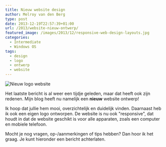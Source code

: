 ```yaml
---
title: Nieuw website design
author: Melroy van den Berg
type: post
date: 2013-12-19T22:57:39+01:00
url: /2013/website-nieuw-ontwerp/
featured_image: /images/2013/12/responsive-web-design-layouts.jpg
categories:
  - Intermediate
  - Windows OS
tags:
  - design
  - logo
  - ontwerp
  - website
---
```


![Nieuw logo website](/images/2013/12/logo_website.png)

Het laatste bericht is al weer een tijdje geleden, maar dat heeft ook zijn redenen. Mijn blog heeft nu namelijk een **nieuw** website ontwerp!

Ik hoop dat jullie hem mooi, overzichtelijk en duidelijk vinden. Daarnaast heb ik ook een eigen logo ontworpen. De website is nu ook "responsive", dat houdt in dat de website geschikt is voor alle apparaten, zoals een computer en mobiele telefoon.

Mocht je nog vragen, op-/aanmerkingen of tips hebben? Dan hoor ik het graag. Je kunt hieronder een bericht achterlaten.

